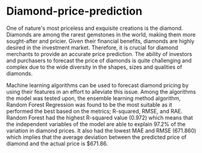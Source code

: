 # Diamond-price-prediction

One of nature's most priceless and exquisite creations is the diamond. Diamonds are among the rarest gemstones in the world, making them more sought-after and pricier. Given their financial benefits, diamonds are highly desired in the investment market. Therefore, it is crucial for diamond merchants to provide an accurate price prediction. The ability of investors and purchasers to forecast the price of diamonds is quite challenging and complex due to the wide diversity in the shapes, sizes and qualities of diamonds. 

Machine learning algorithms can be used to forecast diamond pricing by using their features in an effort to alleviate this issue. Among the algorithms the model was tested upon, the ensemble learning method algorithm, Random Forest Regression was found to be the most suitable as it performed the best based on the metrics; R-squared, RMSE, and RAE. Random Forest had the highest R-squared value (0.972) which means that the independent variables of the model are able to explain 97.2% of the variation in diamond prices. It also had the lowest MAE and RMSE (671.860) which implies that the average deviation between the predicted price of diamond and the actual price is $671.86.  
